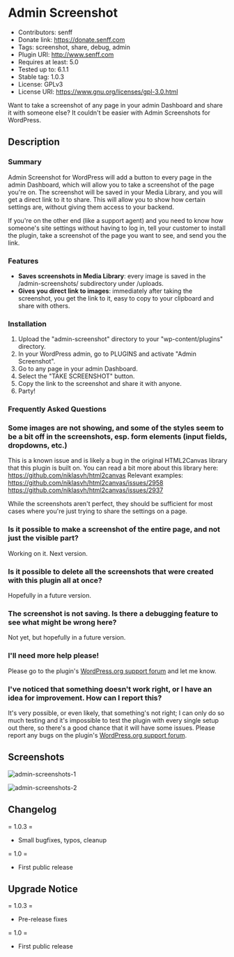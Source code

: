 # Admin Screenshot
* Contributors: senff
* Donate link: https://donate.senff.com
* Tags: screenshot, share, debug, admin
* Plugin URI: http://www.senff.com
* Requires at least: 5.0
* Tested up to: 6.1.1
* Stable tag: 1.0.3
* License: GPLv3
* License URI: https://www.gnu.org/licenses/gpl-3.0.html

Want to take a screenshot of any page in your admin Dashboard and share it with someone else? It couldn't be easier with Admin Screenshots for WordPress.

## Description 

### Summary

Admin Screenshot for WordPress will add a button to every page in the admin Dashboard, which will allow you to take a screenshot of the page you're on. The screenshot will be saved in your Media Library, and you will get a direct link to it to share. This will allow you to show how certain settings are, without giving them access to your backend.

If you're on the other end (like a support agent) and you need to know how someone's site settings without having to log in, tell your customer to install the plugin, take a screenshot of the page you want to see, and send you the link. 

### Features 

* **Saves screenshots in Media Library**: every image is saved in the /admin-screenshots/ subdirectory under /uploads.
* **Gives you direct link to images**: immediately after taking the screenshot, you get the link to it, easy to copy to your clipboard and share with others.


### Installation 

1. Upload the "admin-screenshot" directory to your "wp-content/plugins" directory.
2. In your WordPress admin, go to PLUGINS and activate "Admin Screenshot".
3. Go to any page in your admin Dashboard.
4. Select the "TAKE SCREENSHOT" button.
5. Copy the link to the screenshot and share it with anyone.
6. Party!


### Frequently Asked Questions

###  Some images are not showing, and some of the styles seem to be a bit off in the screenshots, esp. form elements (input fields, dropdowns, etc.)
This is a known issue and is likely a bug in the original HTML2Canvas library that this plugin is built on. You can read a bit more about this library here: https://github.com/niklasvh/html2canvas
Relevant examples: 
https://github.com/niklasvh/html2canvas/issues/2958
https://github.com/niklasvh/html2canvas/issues/2937

While the screenshots aren't perfect, they should be sufficient for most cases where you're just trying to share the settings on a page.

### Is it possible to make a screenshot of the entire page, and not just the visible part? 
Working on it. Next version.

### Is it possible to delete all the screenshots that were created with this plugin all at once? 
Hopefully in a future version. 

### The screenshot is not saving. Is there a debugging feature to see what might be wrong here?
Not yet, but hopefully in a future version.

### I'll need more help please! 
Please go to the plugin's [WordPress.org support forum](https://wordpress.org/support/plugin/admin-screenshots) and let me know.

### I've noticed that something doesn't work right, or I have an idea for improvement. How can I report this? 
It's very possible, or even likely, that something's not right; I can only do so much testing and it's impossible to test the plugin with every single setup out there, so there's a good chance that it will have some issues. Please report any bugs on the plugin's [WordPress.org support forum](https://wordpress.org/support/plugin/admin-screenshots).


## Screenshots 

![admin-screenshots-1](https://user-images.githubusercontent.com/1710669/223448408-0dd0e38c-74a0-4abc-823d-e7ba0b26ef5d.png)

![admin-screenshots-2](https://user-images.githubusercontent.com/1710669/223448417-ddd5ed64-9090-48af-b72d-a4a97a22d314.png)


## Changelog

= 1.0.3 =
* Small bugfixes, typos, cleanup

= 1.0 =
* First public release


## Upgrade Notice 

= 1.0.3 =
* Pre-release fixes

= 1.0 =
* First public release
